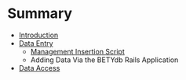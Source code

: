 # Summary

* [Introduction](README.md)
* [Data Entry](data_entry.md)
   * [Management Insertion Script](data_entry/management_insertion_script.md)
   * Adding Data Via the BETYdb Rails Application
* [Data Access](data_access_md)

